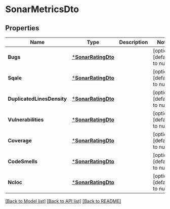 # SonarMetricsDto

## Properties
Name | Type | Description | Notes
------------ | ------------- | ------------- | -------------
**Bugs** | [***SonarRatingDto**](SonarRatingDto.md) |  | [optional] [default to null]
**Sqale** | [***SonarRatingDto**](SonarRatingDto.md) |  | [optional] [default to null]
**DuplicatedLinesDensity** | [***SonarRatingDto**](SonarRatingDto.md) |  | [optional] [default to null]
**Vulnerabilities** | [***SonarRatingDto**](SonarRatingDto.md) |  | [optional] [default to null]
**Coverage** | [***SonarRatingDto**](SonarRatingDto.md) |  | [optional] [default to null]
**CodeSmells** | [***SonarRatingDto**](SonarRatingDto.md) |  | [optional] [default to null]
**Ncloc** | [***SonarRatingDto**](SonarRatingDto.md) |  | [optional] [default to null]

[[Back to Model list]](../README.md#documentation-for-models) [[Back to API list]](../README.md#documentation-for-api-endpoints) [[Back to README]](../README.md)

